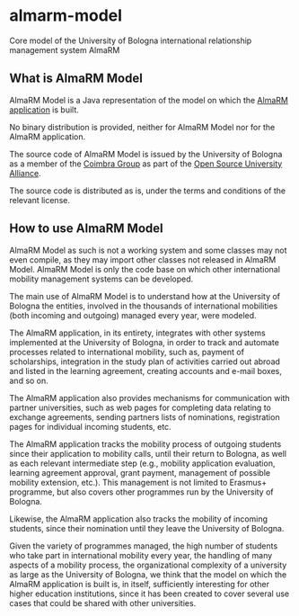 # almarm-model
Core model of the University of Bologna international relationship management system AlmaRM

## What is AlmaRM Model

AlmaRM Model is a Java representation of the model on which the [AlmaRM application](https://www.unibo.it/en/services-and-opportunities/online-services/online-services-for-students-1/guide-to-online-student-services/almarm) is built.

No binary distribution is provided, neither for AlmaRM Model nor for the AlmaRM application.

The source code of AlmaRM Model is issued by the University of Bologna as a member of the [Coimbra Group](https://www.coimbra-group.eu/) as part of the [Open Source University Alliance](https://open-source-alliance.erasmuswithoutpaper.eu/).

The source code is distributed as is, under the terms and conditions of the relevant license. 

## How to use AlmaRM Model

AlmaRM Model as such is not a working system and some classes may not even compile, as they may import other classes not released in AlmaRM Model. AlmaRM Model is only the code base on which other international mobility management systems can be developed.

The main use of AlmaRM Model is to understand how at the University of Bologna the entities, involved in the thousands of international mobilities (both incoming and outgoing) managed every year, were modeled.

The AlmaRM application, in its entirety, integrates with other systems implemented at the University of Bologna, in order to track and automate processes related to international mobility, such as, payment of scholarships, integration in the study plan of activities carried out abroad and listed in the learning agreement, creating accounts and e-mail boxes, and so on.

The AlmaRM application also provides mechanisms for communication with partner universities, such as web pages for completing data relating to exchange agreements, sending partners lists of nominations, registration pages for individual incoming students, etc.

The AlmaRM application tracks the mobility process of outgoing students since their application to mobility calls, until their return to Bologna, as well as each relevant intermediate step (e.g., mobility application evaluation, learning agreement approval, grant payment, management of possible mobility extension, etc.). This management is not limited to Erasmus+ programme, but also covers other programmes run by the University of Bologna.

Likewise, the AlmaRM application also tracks the mobility of incoming students, since their nomination until they leave the University of Bologna.

Given the variety of programmes managed, the high number of students who take part in international mobility every year, the handling of many aspects of a mobility process, the organizational complexity of a university as large as the University of Bologna, we think that the model on which the AlmaRM application is built is, in itself, sufficiently interesting for other higher education institutions, since it has been created to cover several use cases that could be shared with other universities.
